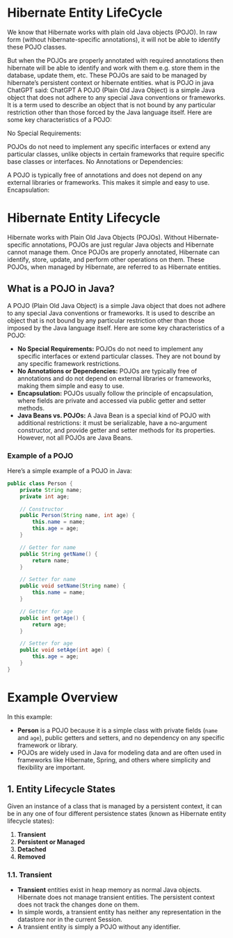 # Hibernate Entity LifeCycle
We know that Hibernate works with plain old Java objects (POJO). In raw form (without hibernate-specific annotations), it will not be able to identify these POJO classes.

But when the POJOs are properly annotated with required annotations then hibernate will be able to identify and work with them e.g. store them in the database, update them, etc. These POJOs are said to be managed by hibernate’s persistent context or hibernate entities.
what is POJO in java
ChatGPT said:
ChatGPT
A POJO (Plain Old Java Object) is a simple Java object that does not adhere to any special Java conventions or frameworks. It is a term used to describe an object that is not bound by any particular restriction other than those forced by the Java language itself. Here are some key characteristics of a POJO:

No Special Requirements:

POJOs do not need to implement any specific interfaces or extend any particular classes, unlike objects in certain frameworks that require specific base classes or interfaces.
No Annotations or Dependencies:

A POJO is typically free of annotations and does not depend on any external libraries or frameworks. This makes it simple and easy to use.
Encapsulation:

# Hibernate Entity Lifecycle

Hibernate works with Plain Old Java Objects (POJOs). Without Hibernate-specific annotations, POJOs are just regular Java objects and Hibernate cannot manage them. Once POJOs are properly annotated, Hibernate can identify, store, update, and perform other operations on them. These POJOs, when managed by Hibernate, are referred to as Hibernate entities.

## What is a POJO in Java?

A POJO (Plain Old Java Object) is a simple Java object that does not adhere to any special Java conventions or frameworks. It is used to describe an object that is not bound by any particular restriction other than those imposed by the Java language itself. Here are some key characteristics of a POJO:

- **No Special Requirements:** POJOs do not need to implement any specific interfaces or extend particular classes. They are not bound by any specific framework restrictions.
- **No Annotations or Dependencies:** POJOs are typically free of annotations and do not depend on external libraries or frameworks, making them simple and easy to use.
- **Encapsulation:** POJOs usually follow the principle of encapsulation, where fields are private and accessed via public getter and setter methods.
- **Java Beans vs. POJOs:** A Java Bean is a special kind of POJO with additional restrictions: it must be serializable, have a no-argument constructor, and provide getter and setter methods for its properties. However, not all POJOs are Java Beans.

### Example of a POJO

Here’s a simple example of a POJO in Java:

```java
public class Person {
    private String name;
    private int age;

    // Constructor
    public Person(String name, int age) {
        this.name = name;
        this.age = age;
    }

    // Getter for name
    public String getName() {
        return name;
    }

    // Setter for name
    public void setName(String name) {
        this.name = name;
    }

    // Getter for age
    public int getAge() {
        return age;
    }

    // Setter for age
    public void setAge(int age) {
        this.age = age;
    }
}
```
# Example Overview

In this example:

- **Person** is a POJO because it is a simple class with private fields (`name` and `age`), public getters and setters, and no dependency on any specific framework or library.
- POJOs are widely used in Java for modeling data and are often used in frameworks like Hibernate, Spring, and others where simplicity and flexibility are important.

## 1. Entity Lifecycle States

Given an instance of a class that is managed by a persistent context, it can be in any one of four different persistence states (known as Hibernate entity lifecycle states):

1. **Transient**
2. **Persistent or Managed**
3. **Detached**
4. **Removed**

### 1.1. Transient

- **Transient** entities exist in heap memory as normal Java objects. Hibernate does not manage transient entities. The persistent context does not track the changes done on them.
- In simple words, a transient entity has neither any representation in the datastore nor in the current Session.
- A transient entity is simply a POJO without any identifier.

